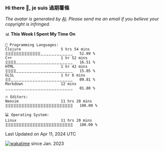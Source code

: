 ### Hi there 👋, je suis 過期薯條 

*The avatar is generated by [AI](https://gist.github.com/vonhyou/b315cf0f4e8506ca970491eb09696d82). Please send me an email if you believe your copyright is infringed.*

<!--START_SECTION:waka-->
📊 **This Week I Spent My Time On** 

```text
💬 Programming Languages: 
Clojure                  5 hrs 54 mins       ⣿⣿⣿⣿⣿⣿⣿⣿⣿⣿⣿⣿⣿⣀⣀⣀⣀⣀⣀⣀⣀⣀⣀⣀⣀   52.09 % 
C++                      1 hr 52 mins        ⣿⣿⣿⣿⣀⣀⣀⣀⣀⣀⣀⣀⣀⣀⣀⣀⣀⣀⣀⣀⣀⣀⣀⣀⣀   16.51 % 
HTML                     1 hr 42 mins        ⣿⣿⣿⣿⣀⣀⣀⣀⣀⣀⣀⣀⣀⣀⣀⣀⣀⣀⣀⣀⣀⣀⣀⣀⣀   15.05 % 
GLSL                     1 hr 6 mins         ⣿⣿⣀⣀⣀⣀⣀⣀⣀⣀⣀⣀⣀⣀⣀⣀⣀⣀⣀⣀⣀⣀⣀⣀⣀   09.81 % 
Markdown                 12 mins             ⣀⣀⣀⣀⣀⣀⣀⣀⣀⣀⣀⣀⣀⣀⣀⣀⣀⣀⣀⣀⣀⣀⣀⣀⣀   01.80 % 

🔥 Editors: 
Neovim                   11 hrs 20 mins      ⣿⣿⣿⣿⣿⣿⣿⣿⣿⣿⣿⣿⣿⣿⣿⣿⣿⣿⣿⣿⣿⣿⣿⣿⣿   100.00 % 

💻 Operating System: 
Linux                    11 hrs 20 mins      ⣿⣿⣿⣿⣿⣿⣿⣿⣿⣿⣿⣿⣿⣿⣿⣿⣿⣿⣿⣿⣿⣿⣿⣿⣿   100.00 % 
```


 Last Updated on Apr 11, 2024 UTC
<!--END_SECTION:waka-->

[![wakatime](https://wakatime.com/badge/user/1b187e9e-d667-47d5-aa40-13a3236e54b6.svg)](https://wakatime.com/@1b187e9e-d667-47d5-aa40-13a3236e54b6) since Jan. 2023
